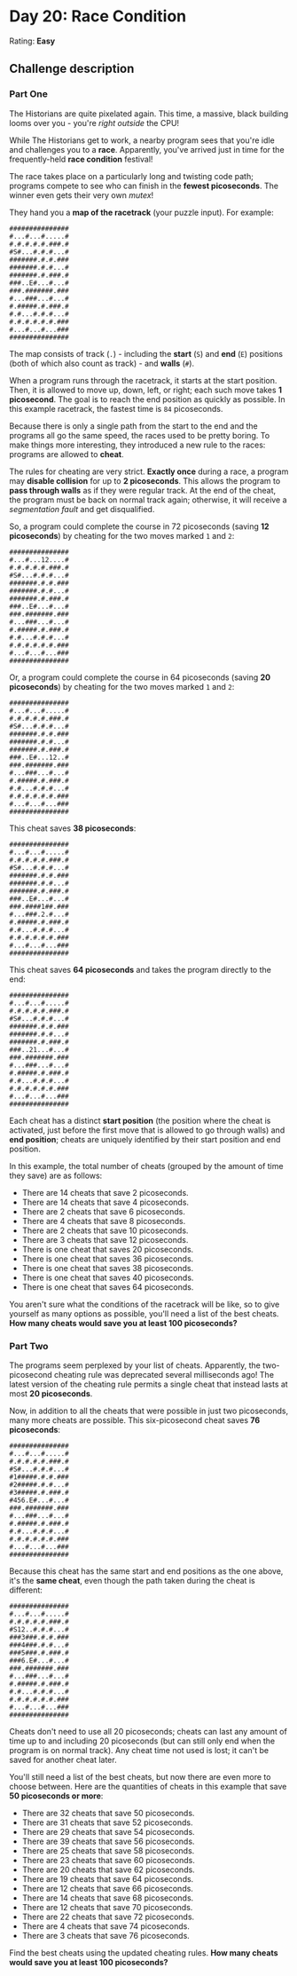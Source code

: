 # Day 20: Race Condition

Rating: **Easy**

## Challenge description

### Part One

The Historians are quite pixelated again. This time, a massive, black building looms over you - you're *right outside* the CPU!

While The Historians get to work, a nearby program sees that you're idle and challenges you to a **race**. Apparently, you've arrived just in time for the frequently-held **race condition** festival!

The race takes place on a particularly long and twisting code path; programs compete to see who can finish in the **fewest picoseconds**. The winner even gets their very own *mutex*!

They hand you a **map of the racetrack** (your puzzle input). For example:

```
###############
#...#...#.....#
#.#.#.#.#.###.#
#S#...#.#.#...#
#######.#.#.###
#######.#.#...#
#######.#.###.#
###..E#...#...#
###.#######.###
#...###...#...#
#.#####.#.###.#
#.#...#.#.#...#
#.#.#.#.#.#.###
#...#...#...###
###############
```

The map consists of track (`.`) - including the **start** (`S`) and **end** (`E`) positions (both of which also count as track) - and **walls** (`#`).

When a program runs through the racetrack, it starts at the start position. Then, it is allowed to move up, down, left, or right; each such move takes **1 picosecond**. The goal is to reach the end position as quickly as possible. In this example racetrack, the fastest time is `84` picoseconds.

Because there is only a single path from the start to the end and the programs all go the same speed, the races used to be pretty boring. To make things more interesting, they introduced a new rule to the races: programs are allowed to **cheat**.

The rules for cheating are very strict. **Exactly once** during a race, a program may **disable collision** for up to **2 picoseconds**. This allows the program to **pass through walls** as if they were regular track. At the end of the cheat, the program must be back on normal track again; otherwise, it will receive a *segmentation fault* and get disqualified.

So, a program could complete the course in 72 picoseconds (saving **12 picoseconds**) by cheating for the two moves marked `1` and `2`:

```
###############
#...#...12....#
#.#.#.#.#.###.#
#S#...#.#.#...#
#######.#.#.###
#######.#.#...#
#######.#.###.#
###..E#...#...#
###.#######.###
#...###...#...#
#.#####.#.###.#
#.#...#.#.#...#
#.#.#.#.#.#.###
#...#...#...###
###############
```

Or, a program could complete the course in 64 picoseconds (saving **20 picoseconds**) by cheating for the two moves marked `1` and `2`:

```
###############
#...#...#.....#
#.#.#.#.#.###.#
#S#...#.#.#...#
#######.#.#.###
#######.#.#...#
#######.#.###.#
###..E#...12..#
###.#######.###
#...###...#...#
#.#####.#.###.#
#.#...#.#.#...#
#.#.#.#.#.#.###
#...#...#...###
###############
```

This cheat saves **38 picoseconds**:

```
###############
#...#...#.....#
#.#.#.#.#.###.#
#S#...#.#.#...#
#######.#.#.###
#######.#.#...#
#######.#.###.#
###..E#...#...#
###.####1##.###
#...###.2.#...#
#.#####.#.###.#
#.#...#.#.#...#
#.#.#.#.#.#.###
#...#...#...###
###############
```

This cheat saves **64 picoseconds** and takes the program directly to the end:

```
###############
#...#...#.....#
#.#.#.#.#.###.#
#S#...#.#.#...#
#######.#.#.###
#######.#.#...#
#######.#.###.#
###..21...#...#
###.#######.###
#...###...#...#
#.#####.#.###.#
#.#...#.#.#...#
#.#.#.#.#.#.###
#...#...#...###
###############
```

Each cheat has a distinct **start position** (the position where the cheat is activated, just before the first move that is allowed to go through walls) and **end position**; cheats are uniquely identified by their start position and end position.

In this example, the total number of cheats (grouped by the amount of time they save) are as follows:


- There are 14 cheats that save 2 picoseconds.
- There are 14 cheats that save 4 picoseconds.
- There are 2 cheats that save 6 picoseconds.
- There are 4 cheats that save 8 picoseconds.
- There are 2 cheats that save 10 picoseconds.
- There are 3 cheats that save 12 picoseconds.
- There is one cheat that saves 20 picoseconds.
- There is one cheat that saves 36 picoseconds.
- There is one cheat that saves 38 picoseconds.
- There is one cheat that saves 40 picoseconds.
- There is one cheat that saves 64 picoseconds.

You aren't sure what the conditions of the racetrack will be like, so to give yourself as many options as possible, you'll need a list of the best cheats. **How many cheats would save you at least 100 picoseconds?**


### Part Two

The programs seem perplexed by your list of cheats. Apparently, the two-picosecond cheating rule was deprecated several milliseconds ago! The latest version of the cheating rule permits a single cheat that instead lasts at most **20 picoseconds**.

Now, in addition to all the cheats that were possible in just two picoseconds, many more cheats are possible. This six-picosecond cheat saves **76 picoseconds**:

```
###############
#...#...#.....#
#.#.#.#.#.###.#
#S#...#.#.#...#
#1#####.#.#.###
#2#####.#.#...#
#3#####.#.###.#
#456.E#...#...#
###.#######.###
#...###...#...#
#.#####.#.###.#
#.#...#.#.#...#
#.#.#.#.#.#.###
#...#...#...###
###############
```

Because this cheat has the same start and end positions as the one above, it's the **same cheat**, even though the path taken during the cheat is different:

```
###############
#...#...#.....#
#.#.#.#.#.###.#
#S12..#.#.#...#
###3###.#.#.###
###4###.#.#...#
###5###.#.###.#
###6.E#...#...#
###.#######.###
#...###...#...#
#.#####.#.###.#
#.#...#.#.#...#
#.#.#.#.#.#.###
#...#...#...###
###############
```

Cheats don't need to use all 20 picoseconds; cheats can last any amount of time up to and including 20 picoseconds (but can still only end when the program is on normal track). Any cheat time not used is lost; it can't be saved for another cheat later.

You'll still need a list of the best cheats, but now there are even more to choose between. Here are the quantities of cheats in this example that save **50 picoseconds or more**:


- There are 32 cheats that save 50 picoseconds.
- There are 31 cheats that save 52 picoseconds.
- There are 29 cheats that save 54 picoseconds.
- There are 39 cheats that save 56 picoseconds.
- There are 25 cheats that save 58 picoseconds.
- There are 23 cheats that save 60 picoseconds.
- There are 20 cheats that save 62 picoseconds.
- There are 19 cheats that save 64 picoseconds.
- There are 12 cheats that save 66 picoseconds.
- There are 14 cheats that save 68 picoseconds.
- There are 12 cheats that save 70 picoseconds.
- There are 22 cheats that save 72 picoseconds.
- There are 4 cheats that save 74 picoseconds.
- There are 3 cheats that save 76 picoseconds.

Find the best cheats using the updated cheating rules. **How many cheats would save you at least 100 picoseconds?**
